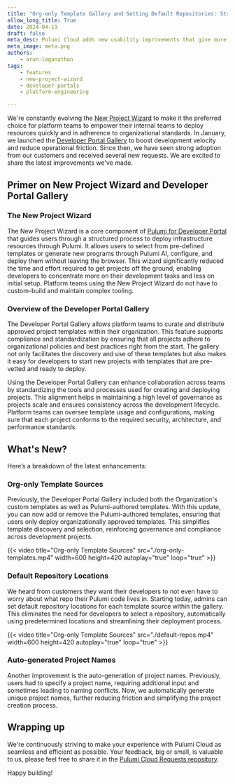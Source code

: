 ```yaml
---
title: "Org-only Template Gallery and Setting Default Repositories: Streamline Your Development"
allow_long_title: True
date: 2024-04-19
draft: false
meta_desc: Pulumi Cloud adds new usability improvements that give more control to platform teams and streamline the New Project Wizard flow to deploy infrastructure
meta_image: meta.png
authors:
    - arun-loganathan
tags:
    - features
    - new-project-wizard
    - developer-portals
    - platform-engineering

---
```


We're constantly evolving the [New Project Wizard](/docs/pulumi-cloud/developer-portals/new-project-wizard/) to make it the preferred choice for platform teams to empower their internal teams to deploy resources quickly and in adherence to organizational standards. In January, we launched the [Developer Portal Gallery](/blog/developer-portal-gallery/) to boost development velocity and reduce operational friction.  Since then, we have seen strong adoption from our customers and received several new requests. We are excited to share the latest improvements we've made.

<!--more-->

## Primer on New Project Wizard and Developer Portal Gallery

### The New Project Wizard

The New Project Wizard is a core component of [Pulumi for Developer Portal](/blog/building-developer-portals/) that guides users through a structured process to deploy infrastructure resources through Pulumi. It allows users to select from pre-defined templates or generate new programs through Pulumi AI, configure, and deploy them without leaving the browser. This wizard significantly reduced the time and effort required to get projects off the ground, enabling developers to concentrate more on their development tasks and less on initial setup. Platform teams using the New Project Wizard do not have to custom-build and maintain complex tooling.

### Overview of the Developer Portal Gallery

The Developer Portal Gallery allows platform teams to curate and distribute approved project templates within their organization. This feature supports compliance and standardization by ensuring that all projects adhere to organizational policies and best practices right from the start. The gallery not only facilitates the discovery and use of these templates but also makes it easy for developers to start new projects with templates that are pre-vetted and ready to deploy.

Using the Developer Portal Gallery can enhance collaboration across teams by standardizing the tools and processes used for creating and deploying projects. This alignment helps in maintaining a high level of governance as projects scale and ensures consistency across the development lifecycle. Platform teams can oversee template usage and configurations, making sure that each project conforms to the required security, architecture, and performance standards.

## What's New?

Here’s a breakdown of the latest enhancements:

### Org-only Template Sources

Previously, the Developer Portal Gallery included both the Organization's custom templates as well as Pulumi-authored templates. With this update, you can now add or remove the Pulumi-authored templates, ensuring that users only deploy organizationally approved templates. This simplifies template discovery and selection, reinforcing governance and compliance across development projects.

{{< video title="Org-only Template Sources" src="./org-only-templates.mp4" width=600 height=420 autoplay="true" loop="true" >}}

### Default Repository Locations

We heard from customers they want their developers to not even have to worry about what repo their Pulumi code lives in. Starting today, admins can set default repository locations for each template source within the gallery. This eliminates the need for developers to select a repository, automatically using predetermined locations and streamlining their deployment process.

{{< video title="Org-only Template Sources" src="./default-repos.mp4" width=600 height=420 autoplay="true" loop="true" >}}

### Auto-generated Project Names

Another improvement is the auto-generation of project names. Previously, users had to specify a project name, requiring additional input and sometimes leading to naming conflicts. Now, we automatically generate unique project names, further reducing friction and simplifying the project creation process.

## Wrapping up

We're continuously striving to make your experience with Pulumi Cloud as seamless and efficient as possible. Your feedback, big or small, is valuable to us, please feel free to share it in the [Pulumi Cloud Requests repository](https://github.com/pulumi/pulumi-cloud-requests/issues/new/choose).

Happy building!
